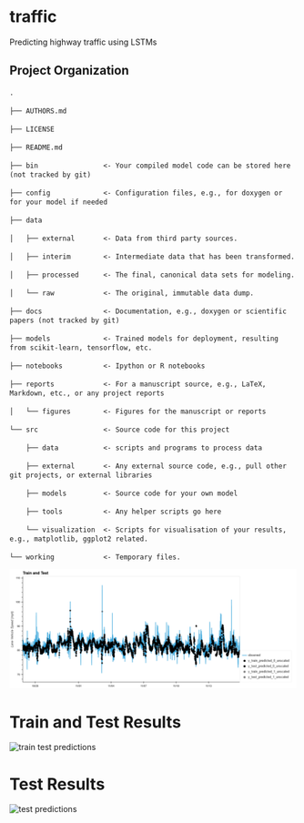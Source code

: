 traffic
==============================

Predicting highway traffic using LSTMs

Project Organization
--------------------
```
.

├── AUTHORS.md

├── LICENSE

├── README.md

├── bin                <- Your compiled model code can be stored here (not tracked by git)

├── config             <- Configuration files, e.g., for doxygen or for your model if needed

├── data

│   ├── external       <- Data from third party sources.

│   ├── interim        <- Intermediate data that has been transformed.

│   ├── processed      <- The final, canonical data sets for modeling.

│   └── raw            <- The original, immutable data dump.

├── docs               <- Documentation, e.g., doxygen or scientific papers (not tracked by git)

├── models             <- Trained models for deployment, resulting from scikit-learn, tensorflow, etc.

├── notebooks          <- Ipython or R notebooks

├── reports            <- For a manuscript source, e.g., LaTeX, Markdown, etc., or any project reports

│   └── figures        <- Figures for the manuscript or reports

└── src                <- Source code for this project

    ├── data           <- scripts and programs to process data
	
    ├── external       <- Any external source code, e.g., pull other git projects, or external libraries
	
    ├── models         <- Source code for your own model
	
    ├── tools          <- Any helper scripts go here
	
    └── visualization  <- Scripts for visualisation of your results, e.g., matplotlib, ggplot2 related.
	
└── working            <- Temporary files.

```

<img title="train test predictions" src="train_test_results.png">

# Train and Test Results
<img title="train test predictions" src="c:\\Users\\David\\OneDrive\\projects\\portfolio\\traffic\\reports/figures/train_test_results.png">

# Test Results
<img title="test predictions" src="c:\\Users\\David\\OneDrive\\projects\\portfolio\\traffic\\reports/figures/test_results.png">